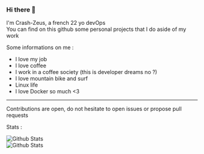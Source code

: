 ### Hi there 👋

I'm Crash-Zeus, a french 22 yo devOps <br/>
You can find on this github some personal projects that I do aside of my work <br/>

Some informations on me :
- I love my job
- I love coffee
- I work in a coffee society (this is developer dreams no ?)
- I love mountain bike and surf
- Linux life
- I love Docker so much <3

---

Contributions are open, do not hesitate to open issues or propose pull requests

Stats :
<div>
  <img alt="Github Stats" src="https://github-readme-stats.vercel.app/api/top-langs/?username=Crash-Zeus&show_icons=true&hide_border=true" />
</div> 
<div>
  <img alt="Github Stats" src="https://github-readme-stats.vercel.app/api?username=Crash-Zeus&show_icons=true&hide_border=true" />
<div>


<!--
**Crash-Zeus/Crash-Zeus** is a ✨ _special_ ✨ repository because its `README.md` (this file) appears on your GitHub profile.

Here are some ideas to get you started:

- 🔭 I’m currently working on ...
- 🌱 I’m currently learning ...
- 👯 I’m looking to collaborate on ...
- 🤔 I’m looking for help with ...
- 💬 Ask me about ...
- 📫 How to reach me: ...
- 😄 Pronouns: ...
- ⚡ Fun fact: ...
-->
